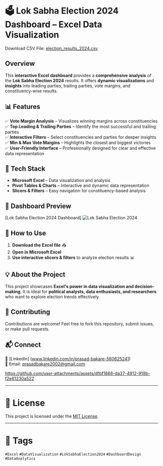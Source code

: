 # 🗳️ Lok Sabha Election 2024 Dashboard – Excel Data Visualization  

Download CSV File: [election_results_2024.csv](https://github.com/user-attachments/files/19069993/election_results_2024.csv)

## Overview  
This **interactive Excel dashboard** provides a **comprehensive analysis** of the **Lok Sabha Election 2024** results. It offers **dynamic visualizations** and **insights** into leading parties, trailing parties, vote margins, and constituency-wise results.  

## 📊 Features  
✅ **Vote Margin Analysis** – Visualizes winning margins across constituencies  
✅ **Top Leading & Trailing Parties** – Identify the most successful and trailing parties  
✅ **Interactive Filters** – Select constituencies and parties for deeper insights  
✅ **Min & Max Vote Margins** – Highlights the closest and biggest victories  
✅ **User-Friendly Interface** – Professionally designed for clear and effective data representation  

## 📌 Tech Stack  
- **Microsoft Excel** – Data visualization and analysis  
- **Pivot Tables & Charts** – Interactive and dynamic data representation  
- **Slicers & Filters** – Easy navigation for constituency-based analysis  

## 📸 Dashboard Preview  
[Lok Sabha Election 2024 Dashboard]
 ![Lok Sabha Election 2024](https://github.com/user-attachments/assets/5b88b206-9b00-4549-a541-56ebcb1ee565)

## 🚀 How to Use  
1. **Download the Excel file** 📥 
2. **Open in Microsoft Excel**  
3. **Use interactive slicers & filters** to analyze election results 📊  

## 💡 About the Project  
This project showcases **Excel's power in data visualization and decision-making**. It is ideal for **political analysts, data enthusiasts, and researchers** who want to explore election trends effectively.  

## 🤝 Contributing  
Contributions are welcome! Feel free to fork this repository, submit issues, or make pull requests.  

## 📬 Connect  
🔗 [LinkedIn] (www.linkedin.com/in/prasad-bakare-560625241)  
📧 Email: prasadbakare2002@gmail.com

https://github.com/user-attachments/assets/dfbf1866-da37-4912-919b-f2e61230a522



---

# 📜 License  
This project is licensed under the [MIT License](LICENSE).  

---

# 🔖 Tags  
`#Excel` `#DataVisualization` `#LokSabhaElection2024` `#DashboardDesign` `#DataAnalytics`
